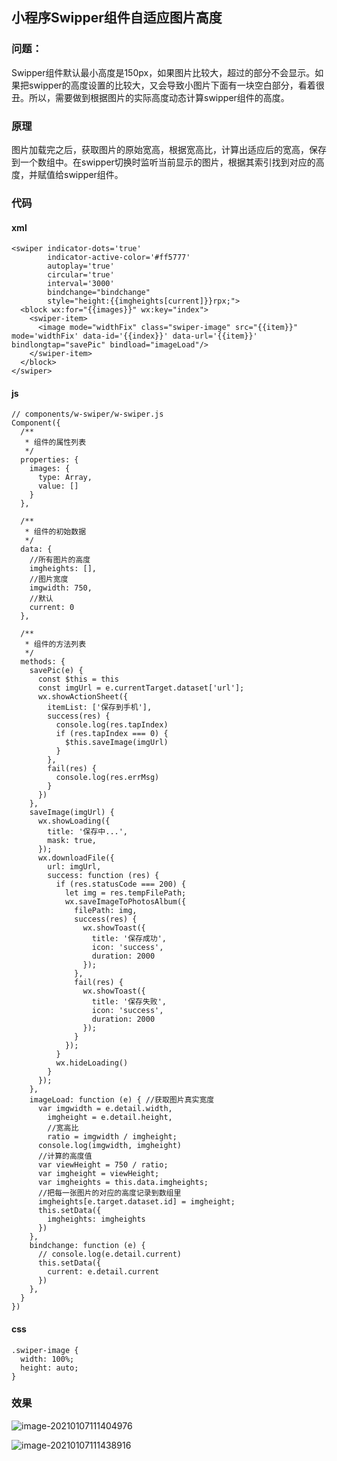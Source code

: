 ## 小程序Swipper组件自适应图片高度

### 问题：

Swipper组件默认最小高度是150px，如果图片比较大，超过的部分不会显示。如果把swipper的高度设置的比较大，又会导致小图片下面有一块空白部分，看着很丑。所以，需要做到根据图片的实际高度动态计算swipper组件的高度。

### 原理

图片加载完之后，获取图片的原始宽高，根据宽高比，计算出适应后的宽高，保存到一个数组中。在swipper切换时监听当前显示的图片，根据其索引找到对应的高度，并赋值给swipper组件。

### 代码

#### xml

```
<swiper indicator-dots='true' 
        indicator-active-color='#ff5777'
        autoplay='true'
        circular='true'
        interval='3000'
        bindchange="bindchange"
        style="height:{{imgheights[current]}}rpx;">
  <block wx:for="{{images}}" wx:key="index">
    <swiper-item>
      <image mode="widthFix" class="swiper-image" src="{{item}}" mode='widthFix' data-id='{{index}}' data-url='{{item}}'  bindlongtap="savePic" bindload="imageLoad"/>
    </swiper-item>
  </block>
</swiper>
```

#### js

```
// components/w-swiper/w-swiper.js
Component({
  /**
   * 组件的属性列表
   */
  properties: {
    images: {
      type: Array,
      value: []
    }
  },

  /**
   * 组件的初始数据
   */
  data: {
    //所有图片的高度  
    imgheights: [],
    //图片宽度 
    imgwidth: 750,
    //默认  
    current: 0
  },

  /**
   * 组件的方法列表
   */
  methods: {
    savePic(e) {
      const $this = this
      const imgUrl = e.currentTarget.dataset['url'];
      wx.showActionSheet({
        itemList: ['保存到手机'],
        success(res) {
          console.log(res.tapIndex)
          if (res.tapIndex === 0) {
            $this.saveImage(imgUrl)
          }
        },
        fail(res) {
          console.log(res.errMsg)
        }
      })
    },
    saveImage(imgUrl) {
      wx.showLoading({
        title: '保存中...',
        mask: true,
      });
      wx.downloadFile({
        url: imgUrl,
        success: function (res) {
          if (res.statusCode === 200) {
            let img = res.tempFilePath;
            wx.saveImageToPhotosAlbum({
              filePath: img,
              success(res) {
                wx.showToast({
                  title: '保存成功',
                  icon: 'success',
                  duration: 2000
                });
              },
              fail(res) {
                wx.showToast({
                  title: '保存失败',
                  icon: 'success',
                  duration: 2000
                });
              }
            });
          }
          wx.hideLoading()
        }
      });
    },
    imageLoad: function (e) { //获取图片真实宽度  
      var imgwidth = e.detail.width,
        imgheight = e.detail.height,
        //宽高比  
        ratio = imgwidth / imgheight;
      console.log(imgwidth, imgheight)
      //计算的高度值  
      var viewHeight = 750 / ratio;
      var imgheight = viewHeight;
      var imgheights = this.data.imgheights;
      //把每一张图片的对应的高度记录到数组里  
      imgheights[e.target.dataset.id] = imgheight;
      this.setData({
        imgheights: imgheights
      })
    },
    bindchange: function (e) {
      // console.log(e.detail.current)
      this.setData({
        current: e.detail.current
      })
    },
  }
})
```

#### css

```
.swiper-image {
  width: 100%;
  height: auto;
}
```

### 效果

![image-20210107111404976](swipper组件自适应图片高度.assets/image-20210107111404976.png)

![image-20210107111438916](swipper组件自适应图片高度.assets/image-20210107111438916.png)
